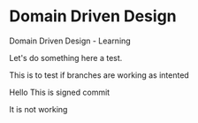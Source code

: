 # Domain Driven Design
Domain Driven Design - Learning

Let's do something here a test.

This is to test if branches are working as intented

Hello This is signed commit

It is not working